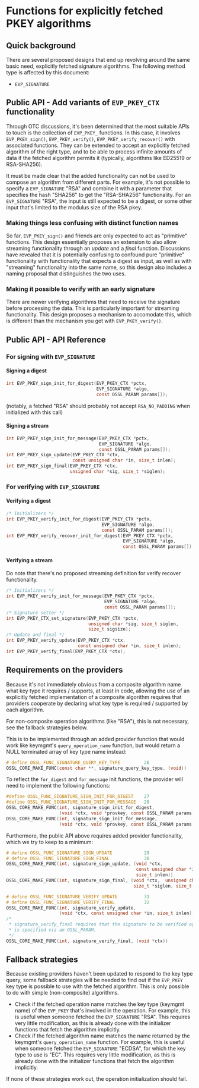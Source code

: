 Functions for explicitly fetched PKEY algorithms
================================================

Quick background
----------------

There are several proposed designs that end up revolving around the same
basic need, explicitly fetched signature algorithms.  The following method
type is affected by this document:

- `EVP_SIGNATURE`

Public API - Add variants of `EVP_PKEY_CTX` functionality
---------------------------------------------------------

Through OTC discussions, it's been determined that the most suitable APIs to
touch is the collection of `EVP_PKEY_` functions.  In this case, it involves
`EVP_PKEY_sign()`, `EVP_PKEY_verify()`, `EVP_PKEY_verify_recover()` with
associated functions.  They can be extended to accept an explicitly fetched
algorithm of the right type, and to be able to process infinite amounts of
data if the fetched algorithm permits it (typically, algorithms like ED25519
or RSA-SHA256).

It must be made clear that the added functionality can not be used to
compose an algorithm from different parts.  For example, it's not possible
to specify a `EVP_SIGNATURE` "RSA" and combine it with a parameter that
specifies the hash "SHA256" to get the "RSA-SHA256" functionality.  For an
`EVP_SIGNATURE` "RSA", the input is still expected to be a digest, or some
other input that's limited to the modulus size of the RSA pkey.

### Making things less confusing with distinct function names

So far, `EVP_PKEY_sign()` and friends are only expected to act as
"primitive" functions.  This design essentially proposes an extension to
also allow streaming functionality through an *update* and a *final*
function.  Discussions have revealed that it is potentially confusing to
confound pure "primitive" functionality with functionality that expects a
digest as input, as well as with "streaming" functionality into the same
name, so this design also includes a naming proposal that distinguishes
the two uses.

### Making it possible to verify with an early signature

There are newer verifying algorithms that need to receive the signature
before processing the data.  This is particularly important for streaming
functionality.  This design proposes a mechanism to accomodate this, which
is different than the mechanism you get with `EVP_PKEY_verify()`.

Public API - API Reference
--------------------------

### For signing with `EVP_SIGNATURE`

#### Signing a digest

``` C
int EVP_PKEY_sign_init_for_digest(EVP_PKEY_CTX *pctx,
                                  EVP_SIGNATURE *algo,
                                  const OSSL_PARAM params[]);
```

(notably, a fetched "RSA" should probably not accept `RSA_NO_PADDING` when
initialized with this call)

#### Signing a stream

``` C
int EVP_PKEY_sign_init_for_message(EVP_PKEY_CTX *pctx,
                                   EVP_SIGNATURE *algo,
                                   const OSSL_PARAM params[]);
int EVP_PKEY_sign_update(EVP_PKEY_CTX *ctx,
                         const unsigned char *in, size_t inlen);
int EVP_PKEY_sign_final(EVP_PKEY_CTX *ctx,
                        unsigned char *sig, size_t *siglen);
```

### For verifying with `EVP_SIGNATURE`

#### Verifying a digest

``` C
/* Initializers */
int EVP_PKEY_verify_init_for_digest(EVP_PKEY_CTX *pctx,
                                    EVP_SIGNATURE *algo,
                                    const OSSL_PARAM params[]);
int EVP_PKEY_verify_recover_init_for_digest(EVP_PKEY_CTX *pctx,
                                            EVP_SIGNATURE *algo,
                                            const OSSL_PARAM params[]);
```

#### Verifying a stream

Do note that there's no proposed streaming definition for verify recover
functionality.

``` C
/* Initializers */
int EVP_PKEY_verify_init_for_message(EVP_PKEY_CTX *pctx,
                                     EVP_SIGNATURE *algo,
                                     const OSSL_PARAM params[]);
/* Signature setter */
int EVP_PKEY_CTX_set_signature(EVP_PKEY_CTX *pctx,
                               unsigned char *sig, size_t siglen,
                               size_t sigsize);
/* Update and final */
int EVP_PKEY_verify_update(EVP_PKEY_CTX *ctx,
                           const unsigned char *in, size_t inlen);
int EVP_PKEY_verify_final(EVP_PKEY_CTX *ctx);
```


Requirements on the providers
-----------------------------

Because it's not immediately obvious from a composite algorithm name what
key type it requires / supports, at least in code, allowing the use of an
explicitly fetched implementation of a composite algorithm requires that
providers cooperate by declaring what key type is required / supported by
each algorithm.

For non-composite operation algorithms (like "RSA"), this is not necessary,
see the fallback strategies below.

This is to be implemented through an added provider function that would work
like keymgmt's `query_operation_name` function, but would return a NULL
terminated array of key type name instead:

``` C
# define OSSL_FUNC_SIGNATURE_QUERY_KEY_TYPE         26
OSSL_CORE_MAKE_FUNC(const char **, signature_query_key_type, (void))
```

To reflect the `for_digest` and `for_message` init functions, the provider
will need to implement the following functions:

``` C
#define OSSL_FUNC_SIGNATURE_SIGN_INIT_FOR_DIGEST    27
#define OSSL_FUNC_SIGNATURE_SIGN_INIT_FOR_MESSAGE   28
OSSL_CORE_MAKE_FUNC(int, signature_sign_init_for_digest,
                    (void *ctx, void *provkey, const OSSL_PARAM params[]))
OSSL_CORE_MAKE_FUNC(int, signature_sign_init_for_message,
                    (void *ctx, void *provkey, const OSSL_PARAM params[]))
```

Furthermore, the public API above requires added provider functionality,
which we try to keep to a minimum:

``` C
# define OSSL_FUNC_SIGNATURE_SIGN_UPDATE            29
# define OSSL_FUNC_SIGNATURE_SIGN_FINAL             30
OSSL_CORE_MAKE_FUNC(int, signature_sign_update, (void *ctx,
                                                 const unsigned char *in,
                                                 size_t inlen))
OSSL_CORE_MAKE_FUNC(int, signature_sign_final, (void *ctx,  unsigned char *sig,
                                                size_t *siglen, size_t sigsize))

# define OSSL_FUNC_SIGNATURE_VERIFY_UPDATE          31
# define OSSL_FUNC_SIGNATURE_VERIFY_FINAL           32
OSSL_CORE_MAKE_FUNC(int, signature_verify_update,
                    (void *ctx, const unsigned char *in, size_t inlen))
/*
 * signature_verify_final requires that the signature to be verified against
 * is specified via an OSSL_PARAM.
 */
OSSL_CORE_MAKE_FUNC(int, signature_verify_final, (void *ctx))
```

Fallback strategies
-------------------

Because existing providers haven't been updated to respond to the key type
query, some fallback strategies will be needed to find out if the `EVP_PKEY`
key type is possible to use with the fetched algorithm.  This is only
possible to do with simple (non-composite) algorithms.

-   Check if the fetched operation name matches the key type (keymgmt name)
    of the `EVP_PKEY` that's involved in the operation.  For example, this
    is useful when someone fetched the `EVP_SIGNATURE` "RSA".  This requires
    very little modification, as this is already done with the initializer
    functions that fetch the algorithm implicitly.
-   Check if the fetched algorithm name matches the name returned by the
    keymgmt's `query_operation_name` function.  For example, this is useful
    when someone fetched the `EVP_SIGNATURE` "ECDSA", for which the key type
    to use is "EC".  This requires very little modification, as this is
    already done with the initializer functions that fetch the algorithm
    implicitly.

If none of these strategies work out, the operation initialization should
fail.
